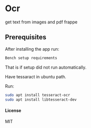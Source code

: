 # Ocr

get text from images and pdf frappe

## Prerequisites
After installing the app run:
```bash
Bench setup requirements
```
That is if setup did not run automatically.

Have tessaract in ubuntu path.

Run:
```bash
sudo apt install tesseract-ocr
sudo apt install libtesseract-dev
```
#### License

MIT
